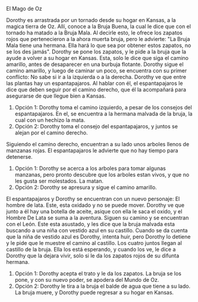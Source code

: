 El Mago de Oz

Dorothy es arrastrada por un tornado desde su hogar en Kansas, a la magica tierra de Oz. Allí, conoce a la Bruja Buena, la cual le dice que con el tornado ha matado a la Bruja Mala. Al decirle esto, le ofrece los zapatos rojos que pertenecieron a la ahora muerta bruja, pero le advierte: "La Bruja Mala tiene una hermana. Ella hará lo que sea por obtener estos zapatos, no se los des jamás".
Dorothy se pone los zapatos, y le pide a la bruja que la ayude a volver a su hogar en Kansas. Esta, solo le dice que siga el camino amarillo, antes de desaparecer en una burbuja flotante. 
Dorothy sigue el camino amarillo, y luego de caminar un poco, se encuentra con su primer conflicto: No sabe si  ir a la izquierda o a la derecha. Dorothy ve que entre las plantas hay un espantapajaros. Al hablar con él, el espantapajaros le dice que deben seguir por el camino derecho, que él la acompañará para asegurarse de que llegue bien a Kansas. 
  1. Opción 1: Dorothy toma el camino izquierdo, a pesar de los consejos del espantapajaros. En el, se encuentra a la hermana malvada de la bruja, la cual con un hechizo la mata.
  2. Opción 2: Dorothy toma el consejo del espantapajaros, y juntos se alejan por el camino derecho.
  
Siguiendo el camino derecho, encuentran a su lado unos arboles llenos de manzanas rojas. El espantapajaros le advierte que no hay tiempo para detenerse.
  1. Opción 1: Dorothy se acerca a los arboles para tomar algunas manzanas, pero pronto descubre que los arboles estan vivos, y que no les gusta ser molestados. La matan. 
  2. Opción 2: Dorothy se apresura y sigue el camino amarillo.
  
El espantapajaros y Dorothy se encuentran con un nuevo personaje: El hombre de lata. Este, esta oxidado y no se puede mover. Dorothy ve que junto a él hay una botella de aceite, asique con ella le saca el oxido, y el Hombre De Lata se suma a la aventura.
Siguen su camino y se encuentran con el León. Este esta asustado, y les dice que la bruja malvada esta buscando a una niña con vestido azul en su castillo. Cuando se da cuenta que la niña de vestido azul es Dorothy, intenta huir, pero Dorothy lo detiene y le pide que le muestre el camino al castillo. 
Los cuatro juntos llegan al castillo de la bruja. Ella los está esperando, y cuando los ve, le dice a Dorothy que la dejara vivir, solo si le da los zapatos rojos de su difunta hermana. 
  1. Opción 1: Dorothy acepta el trato y le da los zapatos. La bruja se los pone, y con su nuevo poder, se apodera del Mundo de Oz.
  2. Opción 2: Dorothy le tira a la bruja el balde de agua que tiene a su lado. La bruja muere, y Dorothy puede regresar a su hogar en Kansas.
